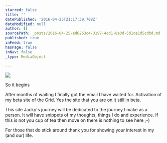 ```yaml
---
starred: false
title: ''
datePublished: '2016-04-25T21:17:39.708Z'
dateModified: null
author: []
sourcePath: _posts/2016-04-25-ed6263c4-3197-4cd1-8a0d-5d1ce1d5cdbd.md
published: true
inFeed: true
hasPage: false
inNav: false
_type: MediaObject

---
```

![](https://the-grid-user-content.s3-us-west-2.amazonaws.com/a6804bb1-96d4-48db-932c-fd794506c975.jpg)

So it begins

After months of waiting I finally got the email I have waited for. Activation of my beta site of the Grid. Yes the site that you are on it still in beta. 

This site Jacky's journey will be dedicated to the journey I make as a person. It will have snippets of my thoughts, things I do and experience. If this is not you cup of tea then move on there is nothing to see here ;-) 

For those that do stick around thank you for showing your interest in my (and our) life.